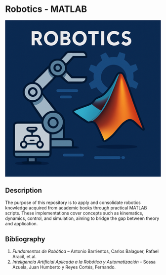 # Robotics - MATLAB

![Robotics MATLAB Banner](assets/LOGO.png)

## Description

The purpose of this repository is to apply and consolidate robotics knowledge acquired from academic books through practical MATLAB scripts. These implementations cover concepts such as kinematics, dynamics, control, and simulation, aiming to bridge the gap between theory and application.

## Bibliography

1. *Fundamentos de Robótica* – Antonio Barrientos, Carlos Balaguer, Rafael Aracil, et al.
2. *Inteligencia Artificial Aplicada a la Robótica y Automatización* - Sossa Azuela, Juan Humberto y Reyes Cortés, Fernando.

